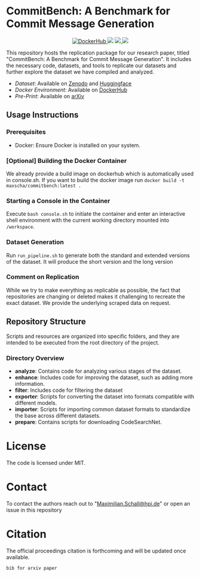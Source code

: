 # CommitBench: A Benchmark for Commit Message Generation

<p align='center'>
  <a href="https://hub.docker.com/repository/docker/maxscha/commitbench/general">
    <img alt="DockerHub" src="https://img.shields.io/badge/Docker-2CA5E0?style=for-the-badge&logo=docker&logoColor=whitee">
</a>
<img src='https://img.shields.io/badge/<SUBJECT>-<IDENTIFIER>-b31b1b?logo=arxiv&logoColor=red&style=for-the-badge'>
<a href="https://huggingface.co/maxscha/commitbench">
  <img src='https://img.shields.io/badge/%F0%9F%A4%97%20Hugging%20Face-Dataset-blue?style=for-the-badge'>
</a>
<a href="https://zenodo.org/records/10497442">
  <img src='https://img.shields.io/badge/Zenodo-005C47?style=for-the-badge&logo=zenodo&logoColor=white'>
</a>
</p>

This repository hosts the replication package for our research paper, titled "CommitBench:  A Benchmark for Commit Message Generation". It includes the necessary code, datasets, and tools to replicate our datasets and further explore the dataset we have compiled and analyzed.

- *Dataset*: Available on [Zenodo](https://zenodo.org/records/10497442) and [Huggingface](https://huggingface.co/maxscha/commitbench)
- *Docker Environment*: Available on [DockerHub](docker.io/maxscha/commitbench])
- *Pre-Print*: Available on [arXiv](TODO)

## Usage Instructions
### Prerequisites
- Docker: Ensure Docker is installed on your system.

### [Optional] Building the Docker Container
We already provide a build image on dockerhub which is automatically used in console.sh. If you want to build the docker image run
`docker build -t maxscha/commitbench:latest .`


### Starting a Console in the Container
Execute `bash console.sh` to initiate the container and enter an interactive shell environment with the current working directory mounted into `/workspace`.

### Dataset Generation
Run `run_pipeline.sh` to generate both the standard and extended versions of the dataset. It will produce the short version and the long version

### Comment on Replication 
While we try to make everything as replicable as possible, the fact that repositories are changing or deleted makes it challenging to recreate the exact dataset. We provide the underlying scraped data on request.


## Repository Structure

Scripts and resources are organized into specific folders, and they are intended to be executed from the root directory of the project.



### Directory Overview
- **analyze**: Contains code for analyzing various stages of the dataset.
- **enhance**: Includes code for improving the dataset, such as adding more information.
- **filter**: Includes code for filtering the dataset
- **exporter**: Scripts for converting the dataset into formats compatible with different models.
- **importer**: Scripts for importing common dataset formats to standardize the base across different datasets.
- **prepare**: Contains scripts for downloading CodeSearchNet.


# License
The code is licensed under MIT.

# Contact
To contact the authors reach out to "Maximilian.Schall@hpi.de" or open an issue in this repository


# Citation
The official proceedings citation is forthcoming and will be updated once available.

```
bib for arxiv paper
```